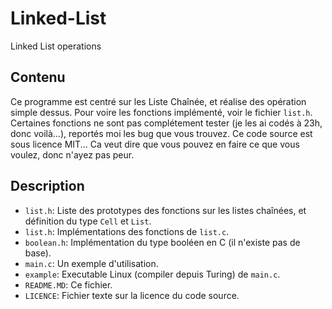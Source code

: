 # Linked-List #
Linked List operations

## Contenu ##
Ce programme est centré sur les Liste Chaînée, et réalise des opération simple dessus. Pour voire les fonctions implémenté, voir le fichier `list.h`. Certaines fonctions ne sont pas complétement tester (je les ai codés à 23h, donc voilà...), reportés moi les bug que vous trouvez.
Ce code source est sous licence MIT... Ca veut dire que vous pouvez en faire ce que vous voulez, donc n'ayez pas peur.

## Description ##
* `list.h`: Liste des prototypes des fonctions sur les listes chaînées, et définition du type `Cell` et `List`.
* `list.h`: Implémentations des fonctions de `list.c`.
* `boolean.h`: Implémentation du type booléen en C (il n'existe pas de base).
* `main.c`: Un exemple d'utilisation.
* `example`: Executable Linux (compiler depuis Turing) de `main.c`.
* `README.MD`: Ce fichier.
* `LICENCE`: Fichier texte sur la licence du code source.
